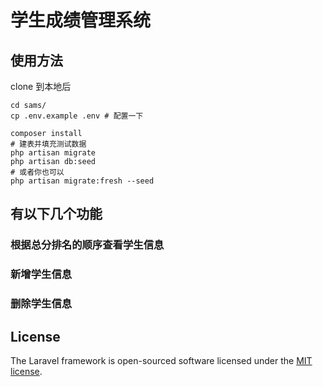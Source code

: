 # 学生成绩管理系统


## 使用方法

clone 到本地后
```
cd sams/
cp .env.example .env # 配置一下

composer install
# 建表并填充测试数据
php artisan migrate
php artisan db:seed
# 或者你也可以
php artisan migrate:fresh --seed

```

## 有以下几个功能
### 根据总分排名的顺序查看学生信息

### 新增学生信息

### 删除学生信息


## License

The Laravel framework is open-sourced software licensed under the [MIT license](https://opensource.org/licenses/MIT).

